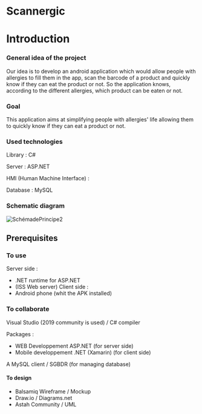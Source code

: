 # Scannergic
# Introduction

### General idea of the project

Our idea is to develop an android application which would allow people with allergies to fill them in the app, scan the barcode of a product and quickly know if they can eat the product or not. So the application knows, according to the different allergies, which product can be eaten or not.

### Goal

This application aims at simplifying people with allergies' life allowing them to quickly know if they can eat a product or not.

### Used technologies

Library : C#

Server : ASP.NET

HMI (Human Machine Interface) : 

Database : MySQL

### Schematic diagram

![SchémadePrincipe2](https://user-images.githubusercontent.com/61775725/141955527-72237c5a-a55d-431d-a332-4cf52c142d89.png)

## Prerequisites
### To use
Server side :
 - .NET runtime for ASP.NET
 - (ISS Web server)
Client side :
 - Android phone (whit the APK installed)
### To collaborate
Visual Studio (2019 community is used) / C# compiler

Packages :
 - WEB Developpement ASP.NET (for server side)
 - Mobile developpement .NET (Xamarin) (for client side)

A MySQL client / SGBDR (for managing database)

#### To design
- Balsamiq Wireframe / Mockup
- Draw.io / Diagrams.net
- Astah Community / UML
